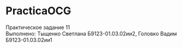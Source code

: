 # PracticaOCG
Практическое задание 11 \
Выполнено: Тыщенко Светлана Б9123-01.03.02ии2, Головко Вадим Б9123-01.03.02ии1
